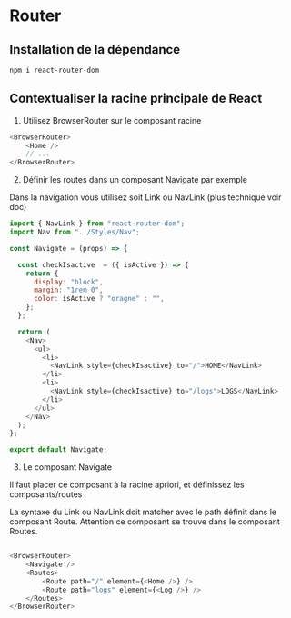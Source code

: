 # Router 

## Installation de la dépendance

```bash
npm i react-router-dom

```

## Contextualiser la racine principale de React

1. Utilisez BrowserRouter sur le composant racine

```js
<BrowserRouter>
    <Home />
    // ...
</BrowserRouter>
```

2. Définir les routes dans un composant Navigate par exemple

Dans la navigation vous utilisez soit Link ou NavLink (plus technique voir doc)

```js
import { NavLink } from "react-router-dom";
import Nav from "../Styles/Nav";

const Navigate = (props) => {

  const checkIsactive  = ({ isActive }) => {
    return {
      display: "block",
      margin: "1rem 0",
      color: isActive ? "oragne" : "",
    };
  };

  return (
    <Nav>
      <ul>
        <li>
          <NavLink style={checkIsactive} to="/">HOME</NavLink>
        </li>
        <li>
          <NavLink style={checkIsactive} to="/logs">LOGS</NavLink>
        </li>
      </ul>
    </Nav>
  );
};

export default Navigate;
```

3. Le composant Navigate

Il faut placer ce composant à la racine apriori, et définissez les composants/routes

La syntaxe du Link ou NavLink doit matcher avec le path définit dans le composant Route. Attention ce composant se trouve dans le composant Routes.


```js

<BrowserRouter>
    <Navigate />
    <Routes>
        <Route path="/" element={<Home />} />
        <Route path="logs" element={<Log />} />
    </Routes>
</BrowserRouter>

```